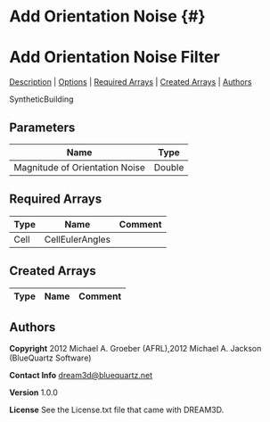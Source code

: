 
Add Orientation Noise {#}
======
<h1 class="pHeading1">Add Orientation Noise Filter</h1>
<p class="pCellBody">
<a href="../SyntheticBuildingFilters/AddOrientationNoise.html#wp2">Description</a>
| <a href="../SyntheticBuildingFilters/AddOrientationNoise.html#wp3">Options</a>
| <a href="../SyntheticBuildingFilters/AddOrientationNoise.html#wp4">Required Arrays</a>
| <a href="../SyntheticBuildingFilters/AddOrientationNoise.html#wp5">Created Arrays</a>
| <a href="../SyntheticBuildingFilters/AddOrientationNoise.html#wp1">Authors</a> 

SyntheticBuilding


## Parameters ## 

| Name | Type |
|------|------|
| Magnitude of Orientation Noise | Double |

## Required Arrays ##

| Type | Name | Comment |
|------|------|---------|
| Cell | CellEulerAngles |  |

## Created Arrays ##

| Type | Name | Comment |
|------|------|---------|

## Authors ##

**Copyright** 2012 Michael A. Groeber (AFRL),2012 Michael A. Jackson (BlueQuartz Software)

**Contact Info** dream3d@bluequartz.net

**Version** 1.0.0

**License**  See the License.txt file that came with DREAM3D.



